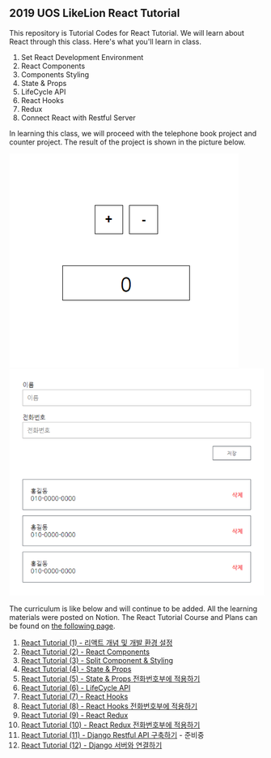 ## 2019 UOS LikeLion React Tutorial

This repository is Tutorial Codes for React Tutorial. We will learn about React through this class. Here's what you'll learn in class.

1. Set React Development Environment
2. React Components
3. Components Styling
4. State & Props
5. LifeCycle API
6. React Hooks
7. Redux
8. Connect React with Restful Server

In learning this class, we will proceed with the telephone book project and counter project. The result of the project is shown in the picture below.

![counter project image](react-tutorial-4-images/react-tutorial-4-1.PNG)
![telephone book project image](react-tutorial-2-images/react-tutorial-2-3.PNG)

The curriculum is like below and will continue to be added. All the learning materials were posted on Notion. The React Tutorial Course and Plans can be found on [the following page](https://www.notion.so/React-Tutorial-Process-392157ed379847f9a4dd6c9d4d3af4ac).

1. [React Tutorial (1) - 리액트 개념 및 개발 환경 설정](https://www.notion.so/React-Tutorial-1-534728c8a74740448ba6d39dbfe695a2)
2. [React Tutorial (2) - React Components](https://www.notion.so/React-Tutorial-2-React-Components-67b83d89c4e94f9cad77614329da4964)
3. [React Tutorial (3) - Split Component & Styling](https://www.notion.so/React-Tutorial-3-Split-Component-Styling-8a834d2740e74024895cda40cb67d766)
4. [React Tutorial (4) - State & Props](https://www.notion.so/React-Tutorial-4-State-Props-2514653ff2d6480f9a413ea0c69f70aa)
5. [React Tutorial (5) - State & Props 전화번호부에 적용하기](https://www.notion.so/React-Tutorial-5-State-Props-fc5cd2380bca4403bcbb89335520381f)
6. [React Tutorial (6) - LifeCycle API](https://www.notion.so/React-Tutorial-6-LifeCycle-API-7e2d8361803f4d50a5bb8d65e332557b)
7. [React Tutorial (7) - React Hooks](https://www.notion.so/React-Tutorial-7-React-Hooks-5c744b80aeb440cc9ca7e559ba40a6ed)
8. [React Tutorial (8) - React Hooks 전화번호부에 적용하기](https://www.notion.so/React-Tutorial-8-React-Hooks-48f7979df91c402dac6faa74cf7f9437)
9. [React Tutorial (9) - React Redux](https://www.notion.so/React-Tutorial-9-React-Redux-2079199aebfd437cbd342cb02949bc95)
10. [React Tutorial (10) - React Redux 전화번호부에 적용하기](https://www.notion.so/React-Tutorial-10-React-Redux-5de5b026f81c42c683f997823a7fc515)
11. [React Tutorial (11) - Django Restful API 구축하기]() - 준비중
12. [React Tutorial (12) - Django 서버와 연결하기](https://www.notion.so/React-Tutorial-12-Django-8d9d40ea09194b4590bce9558ceb0d61)
